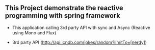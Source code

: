 ## This Project demonstrate the reactive programming with spring framework

 - This application calling 3rd party API with sync and Async (Reactive using Mono and Flux)

 - 3rd party API (http://api.icndb.com/jokes/random?limitTo=[nerdy])
  
